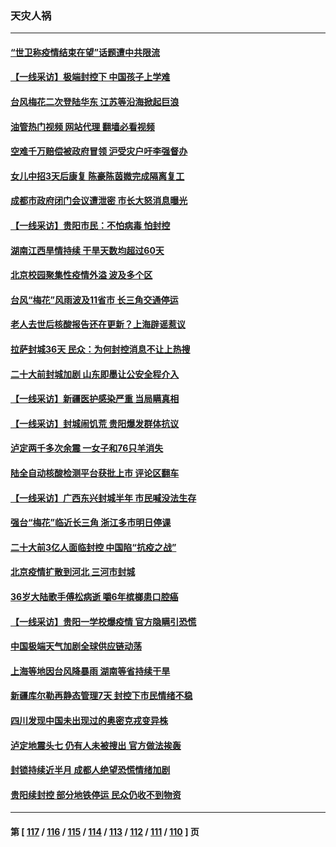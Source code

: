 ### 天灾人祸
---
#### [“世卫称疫情结束在望”话题遭中共限流](../../pages/ncid280/n13825789.md?09160445) 
#### [【一线采访】极端封控下 中国孩子上学难](../../pages/ncid280/n13825645.md?09160445) 
#### [台风梅花二次登陆华东 江苏等沿海掀起巨浪](../../pages/ncid280/n13825356.md?09160445) 
#### [油管热门视频 网站代理 翻墙必看视频](http://209.222.30.114:81/youtube.html?09160445)
#### [空难千万赔偿被政府冒领 沪受灾户吁李强督办](../../pages/ncid280/n13824933.md?09160445) 
#### [女儿中招3天后康复 陈豪陈茵媺完成隔离复工](../../pages/ncid280/n13825212.md?09160445) 
#### [成都市政府闭门会议遭泄密 市长大怒消息曝光](../../pages/ncid280/n13825158.md?09160445) 
#### [【一线采访】贵阳市民：不怕病毒 怕封控](../../pages/ncid280/n13824806.md?09160445) 
#### [湖南江西旱情持续 干旱天数均超过60天](../../pages/ncid280/n13824875.md?09160445) 
#### [北京校园聚集性疫情外溢 波及多个区](../../pages/ncid280/n13824535.md?09160445) 
#### [台风“梅花”风雨波及11省市 长三角交通停运](../../pages/ncid280/n13824511.md?09160445) 
#### [老人去世后核酸报告还在更新？上海辟谣惹议](../../pages/ncid280/n13824106.md?09160445) 
#### [拉萨封城36天 民众：为何封控消息不让上热搜](../../pages/ncid280/n13824404.md?09160445) 
#### [二十大前封城加剧 山东即墨让公安全程介入](../../pages/ncid280/n13824364.md?09160445) 
#### [【一线采访】新疆医护感染严重 当局瞒真相](../../pages/ncid280/n13823954.md?09160445) 
#### [【一线采访】封城闹饥荒 贵阳爆发群体抗议](../../pages/ncid280/n13824007.md?09160445) 
#### [泸定两千多次余震 一女子和76只羊消失](../../pages/ncid280/n13824005.md?09160445) 
#### [陆全自动核酸检测平台获批上市 评论区翻车](../../pages/ncid280/n13823962.md?09160445) 
#### [【一线采访】广西东兴封城半年 市民喊没法生存](../../pages/ncid280/n13823902.md?09160445) 
#### [强台“梅花”临近长三角 浙江多市明日停课](../../pages/ncid280/n13823686.md?09160445) 
#### [二十大前3亿人面临封控 中国陷“抗疫之战”](../../pages/ncid280/n13823735.md?09160445) 
#### [北京疫情扩散到河北 三河市封城](../../pages/ncid280/n13823641.md?09160445) 
#### [36岁大陆歌手傅松病逝 嚼6年槟榔患口腔癌](../../pages/ncid280/n13823547.md?09160445) 
#### [【一线采访】贵阳一学校爆疫情 官方隐瞒引恐慌](../../pages/ncid280/n13823203.md?09160445) 
#### [中国极端天气加剧全球供应链动荡](../../pages/ncid280/n13823381.md?09160445) 
#### [上海等地因台风降暴雨 湖南等省持续干旱](../../pages/ncid280/n13823148.md?09160445) 
#### [新疆库尔勒再静态管理7天 封控下市民情绪不稳](../../pages/ncid280/n13823198.md?09160445) 
#### [四川发现中国未出现过的奥密克戎变异株](../../pages/ncid280/n13823062.md?09160445) 
#### [泸定地震头七 仍有人未被搜出 官方做法挨轰](../../pages/ncid280/n13822968.md?09160445) 
#### [封锁持续近半月 成都人绝望恐慌情绪加剧](../../pages/ncid280/n13823022.md?09160445) 
#### [贵阳续封控 部分地铁停运 民众仍收不到物资](../../pages/ncid280/n13822917.md?09160445) 

---
#### 第 [ [117](./117.md?09160445) / [116](./116.md?09160445) / [115](./115.md?09160445) / [114](./114.md?09160445) / [113](./113.md?09160445) / [112](./112.md?09160445) / [111](./111.md?09160445) / [110](./110.md?09160445) ] 页
